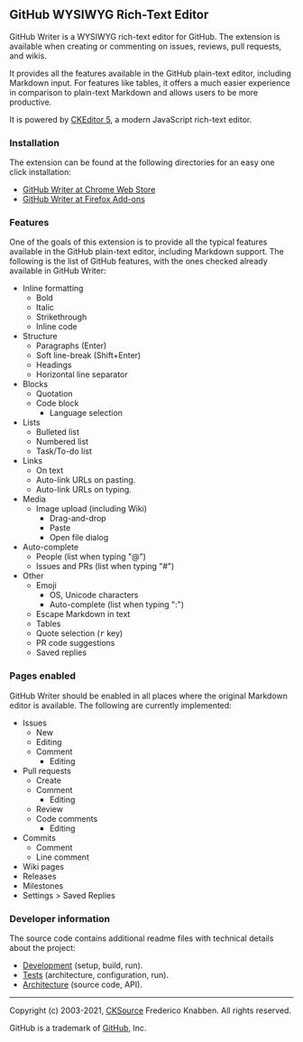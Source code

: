 ## GitHub WYSIWYG Rich-Text Editor

GitHub Writer is a WYSIWYG rich-text editor for GitHub. The extension is available when creating or commenting on issues, reviews, pull requests, and wikis. 

It provides all the features available in the GitHub plain-text editor, including Markdown input. For features like tables, it offers a much easier experience in comparison to plain-text Markdown and allows users to be more productive. 

It is powered by [CKEditor 5](https://ckeditor.com/ckeditor-5/), a modern JavaScript rich-text editor.

### Installation

The extension can be found at the following directories for an easy one click installation:

*   [GitHub Writer at Chrome Web Store](https://chrome.google.com/webstore/detail/github-writer/diilnnhpcdjhhkjcbdljaonhmhapadap)
*   [GitHub Writer at Firefox Add-ons](https://addons.mozilla.org/en-US/firefox/addon/github-writer/)

### Features

One of the goals of this extension is to provide all the typical features available in the GitHub plain-text editor, including Markdown support. The following is the list of GitHub features, with the ones checked already available in GitHub Writer:

*   Inline formatting
    *   Bold
    *   Italic
    *   Strikethrough
    *   Inline code
*   Structure
    *   Paragraphs (Enter)
    *   Soft line-break (Shift+Enter)
    *   Headings
    *   Horizontal line separator
*   Blocks
    *   Quotation
    *   Code block
        *   Language selection
*   Lists
    *   Bulleted list
    *   Numbered list
    *   Task/To-do list
*   Links
    *   On text
    *   Auto-link URLs on pasting.
    *   Auto-link URLs on typing.
*   Media
    *   Image upload (including Wiki)
        *   Drag-and-drop
        *   Paste
        *   Open file dialog
*   Auto-complete
    *   People (list when typing "@")
    *   Issues and PRs (list when typing "#")
*   Other
    *   Emoji
        *   OS, Unicode characters
        *   Auto-complete (list when typing ":")
    *   Escape Markdown in text
    *   Tables
    *   Quote selection (<kbd>r</kbd> key)
    *   PR code suggestions
    *   Saved replies

### Pages enabled

GitHub Writer should be enabled in all places where the original Markdown editor is available. The following are currently implemented:

*   Issues
    *   New
    *   Editing
    *   Comment
        *   Editing
*   Pull requests
    *   Create
    *   Comment
        *   Editing
    *   Review
    *   Code comments
        *   Editing
*   Commits
    *   Comment
    *   Line comment
*   Wiki pages
*   Releases
*   Milestones
*   Settings > Saved Replies

### Developer information

The source code contains additional readme files with technical details about the project:

*   [Development](dev/README.md) (setup, build, run).
*   [Tests](tests/README.md) (architecture, configuration, run).
*   [Architecture](src/README.md) (source code, API).

---

Copyright (c) 2003-2021, [CKSource](https://cksource.com/) Frederico Knabben. All rights reserved.

GitHub is a trademark of [GitHub](https://github.com/), Inc.

